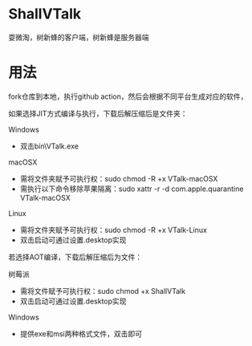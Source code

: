 # ShallVTalk

耍微淘，树新蜂的客户端，树新蜂是服务器端

# 用法  

fork仓库到本地，执行github action，然后会根据不同平台生成对应的软件，

如果选择JIT方式编译与执行，下载后解压缩后是文件夹：  

Windows    
+ 双击bin\VTalk.exe

macOSX   
+ 需将文件夹赋予可执行权：sudo chmod -R +x VTalk-macOSX
+ 需执行以下命令移除苹果隔离：sudo xattr -r -d com.apple.quarantine VTalk-macOSX

Linux
+ 需将文件夹赋予可执行权：sudo chmod -R +x VTalk-Linux
+ 双击启动可通过设置.desktop实现

若选择AOT编译，下载后解压缩后为文件：  

树莓派    
+ 需将文件赋予可执行权：sudo chmod +x ShallVTalk
+ 双击启动可通过设置.desktop实现

Windows    
+ 提供exe和msi两种格式文件，双击即可       
